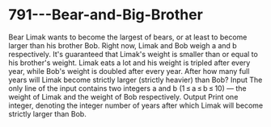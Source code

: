 # 791---Bear-and-Big-Brother
Bear Limak wants to become the largest of bears, or at least to become larger than his brother Bob.  Right now, Limak and Bob weigh a and b respectively. It's guaranteed that Limak's weight is smaller than or equal to his brother's weight.  Limak eats a lot and his weight is tripled after every year, while Bob's weight is doubled after every year.  After how many full years will Limak become strictly larger (strictly heavier) than Bob?  Input The only line of the input contains two integers a and b (1 ≤ a ≤ b ≤ 10) — the weight of Limak and the weight of Bob respectively.  Output Print one integer, denoting the integer number of years after which Limak will become strictly larger than Bob.
